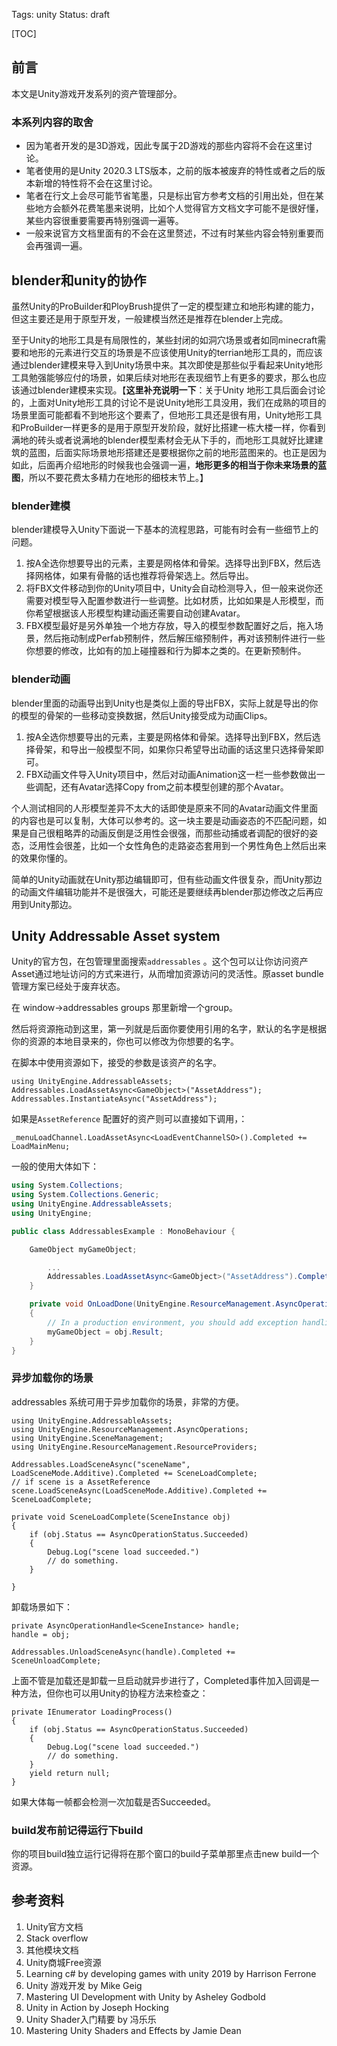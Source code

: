 Tags: unity
Status: draft

[TOC]

## 前言

本文是Unity游戏开发系列的资产管理部分。

### 本系列内容的取舍

- 因为笔者开发的是3D游戏，因此专属于2D游戏的那些内容将不会在这里讨论。
- 笔者使用的是Unity 2020.3 LTS版本，之前的版本被废弃的特性或者之后的版本新增的特性将不会在这里讨论。
- 笔者在行文上会尽可能节省笔墨，只是标出官方参考文档的引用出处，但在某些地方会额外花费笔墨来说明，比如个人觉得官方文档文字可能不是很好懂，某些内容很重要需要再特别强调一遍等。
- 一般来说官方文档里面有的不会在这里赘述，不过有时某些内容会特别重要而会再强调一遍。

## blender和unity的协作

虽然Unity的ProBuilder和PloyBrush提供了一定的模型建立和地形构建的能力，但这主要还是用于原型开发，一般建模当然还是推荐在blender上完成。

至于Unity的地形工具是有局限性的，某些封闭的如洞穴场景或者如同minecraft需要和地形的元素进行交互的场景是不应该使用Unity的terrian地形工具的，而应该通过blender建模来导入到Unity场景中来。其次即使是那些似乎看起来Unity地形工具勉强能够应付的场景，如果后续对地形在表现细节上有更多的要求，那么也应该通过blender建模来实现。【**这里补充说明一下**：关于Unity 地形工具后面会讨论的，上面对Unity地形工具的讨论不是说Unity地形工具没用，我们在成熟的项目的场景里面可能都看不到地形这个要素了，但地形工具还是很有用，Unity地形工具和ProBuilder一样更多的是用于原型开发阶段，就好比搭建一栋大楼一样，你看到满地的砖头或者说满地的blender模型素材会无从下手的，而地形工具就好比建建筑的蓝图，后面实际场景地形搭建还是要根据你之前的地形蓝图来的。也正是因为如此，后面再介绍地形的时候我也会强调一遍，**地形更多的相当于你未来场景的蓝图**，所以不要花费太多精力在地形的细枝末节上。】

### blender建模

blender建模导入Unity下面说一下基本的流程思路，可能有时会有一些细节上的问题。

1. 按A全选你想要导出的元素，主要是网格体和骨架。选择导出到FBX，然后选择网格体，如果有骨骼的话也推荐将骨架选上。然后导出。
2. 将FBX文件移动到你的Unity项目中，Unity会自动检测导入，但一般来说你还需要对模型导入配置参数进行一些调整。比如材质，比如如果是人形模型，而你希望根据该人形模型构建动画还需要自动创建Avatar。
3. FBX模型最好是另外单独一个地方存放，导入的模型参数配置好之后，拖入场景，然后拖动制成Perfab预制件，然后解压缩预制件，再对该预制件进行一些你想要的修改，比如有的加上碰撞器和行为脚本之类的。在更新预制件。

### blender动画

blender里面的动画导出到Unity也是类似上面的导出FBX，实际上就是导出的你的模型的骨架的一些移动变换数据，然后Unity接受成为动画Clips。

1. 按A全选你想要导出的元素，主要是网格体和骨架。选择导出到FBX，然后选择骨架，和导出一般模型不同，如果你只希望导出动画的话这里只选择骨架即可。
2. FBX动画文件导入Unity项目中，然后对动画Animation这一栏一些参数做出一些调配，还有Avatar选择Copy from之前本模型创建的那个Avatar。

个人测试相同的人形模型差异不太大的话即使是原来不同的Avatar动画文件里面的内容也是可以复制，大体可以参考的。这一块主要是动画姿态的不匹配问题，如果是自己很粗略弄的动画反倒是泛用性会很强，而那些动捕或者调配的很好的姿态，泛用性会很差，比如一个女性角色的走路姿态套用到一个男性角色上然后出来的效果你懂的。

简单的Unity动画就在Unity那边编辑即可，但有些动画文件很复杂，而Unity那边的动画文件编辑功能并不是很强大，可能还是要继续再blender那边修改之后再应用到Unity那边。







## Unity Addressable Asset system

Unity的官方包，在包管理里面搜索`addressables` 。这个包可以让你访问资产Asset通过地址访问的方式来进行，从而增加资源访问的灵活性。原asset bundle管理方案已经处于废弃状态。

在 window->addressables groups 那里新增一个group。

然后将资源拖动到这里，第一列就是后面你要使用引用的名字，默认的名字是根据你的资源的本地目录来的，你也可以修改为你想要的名字。

在脚本中使用资源如下，接受的参数是该资产的名字。

```
using UnityEngine.AddressableAssets;
Addressables.LoadAssetAsync<GameObject>("AssetAddress");
Addressables.InstantiateAsync("AssetAddress");
```

如果是`AssetReference` 配置好的资产则可以直接如下调用，：

```
_menuLoadChannel.LoadAssetAsync<LoadEventChannelSO>().Completed += LoadMainMenu;
```

一般的使用大体如下：

```c#
using System.Collections;
using System.Collections.Generic;
using UnityEngine.AddressableAssets;
using UnityEngine;

public class AddressablesExample : MonoBehaviour {

    GameObject myGameObject;

        ...
        Addressables.LoadAssetAsync<GameObject>("AssetAddress").Completed += OnLoadDone;
    }

    private void OnLoadDone(UnityEngine.ResourceManagement.AsyncOperations.AsyncOperationHandle<GameObject> obj)
    {
        // In a production environment, you should add exception handling to catch scenarios such as a null result.
        myGameObject = obj.Result;
    }
}

```

### 异步加载你的场景

addressables 系统可用于异步加载你的场景，非常的方便。

```
using UnityEngine.AddressableAssets;
using UnityEngine.ResourceManagement.AsyncOperations;
using UnityEngine.SceneManagement;
using UnityEngine.ResourceManagement.ResourceProviders;

Addressables.LoadSceneAsync("sceneName", LoadSceneMode.Additive).Completed += SceneLoadComplete;
// if scene is a AssetReference
scene.LoadSceneAsync(LoadSceneMode.Additive).Completed += SceneLoadComplete;

private void SceneLoadComplete(SceneInstance obj)
{
	if (obj.Status == AsyncOperationStatus.Succeeded)
	{
		Debug.Log("scene load succeeded.")
		// do something.
	}

}
```

卸载场景如下：

```
private AsyncOperationHandle<SceneInstance> handle;
handle = obj;

Addressables.UnloadSceneAsync(handle).Completed += SceneUnloadComplete;
```

上面不管是加载还是卸载一旦启动就异步进行了，Completed事件加入回调是一种方法，但你也可以用Unity的协程方法来检查之：

```
private IEnumerator LoadingProcess()
{
	if (obj.Status == AsyncOperationStatus.Succeeded)
	{
		Debug.Log("scene load succeeded.")
		// do something.
	}
	yield return null;
}
```

如果大体每一帧都会检测一次加载是否Succeeded。

### build发布前记得运行下build

你的项目build独立运行记得将在那个窗口的build子菜单那里点击new build一个资源。







## 参考资料

1. Unity官方文档
2. Stack overflow
3. 其他模块文档
4. Unity商城Free资源
5. Learning c# by developing games with unity 2019 by Harrison Ferrone
6. Unity 游戏开发 by  Mike Geig
7. Mastering UI Development with Unity by Asheley Godbold
8. Unity in Action by Joseph Hocking
9. Unity Shader入门精要 by 冯乐乐
2. Mastering Unity Shaders and Effects by Jamie Dean

